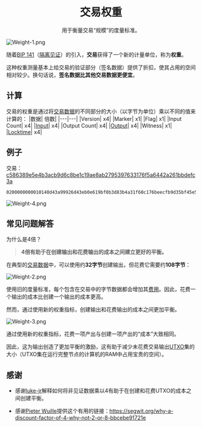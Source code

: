 # <center>交易权重</center>
<center>用于衡量交易“规模”的度量标准。</center>

![Weight-1.png](img/Weight-1%20(1).png)

随着[BIP 141](https://github.com/bitcoin/bips/blob/master/bip-0141.mediawiki#transaction-size-calculations)（[隔离见证](../../../FAQ/Segregated%20Witness/Segregated%20Witness.md)）的引入，**交易**获得了一个新的计量单位，称为**权重**。

这种权重测量基本上给交易的验证部分（签名数据）提供了折扣，使其占用的空间相对较少。换句话说，**签名数据比其他交易数据更便宜**。

## 计算
交易的权重是通过将[交易数据](../Transaction%20Data/Transaction%20Data.md)的不同部分的大小（以字节为单位）乘以不同的值来计算的：
|数据|	倍数|
|---|---|
|Version|	x4|
|Marker|	x1|
|Flag|	x1|
|Input Count|	x4|
|[Input](../Transaction%20Data/Input/input.md)|	x4|
|Output Count|	x4|
|[Output](../Transaction%20Data/output/output.md)|	x4|
|Witness|	x1|
|[Locktime](../Transaction%20Data/locktime/locktime.md)|	x4|

## 例子
交易：[c586389e5e4b3acb9d6c8be1c19ae8ab2795397633176f5a6442a261bbdefc3a](https://learnmeabitcoin.com/explorer/transaction/c586389e5e4b3acb9d6c8be1c19ae8ab2795397633176f5a6442a261bbdefc3a)
```
0200000000010140d43a99926d43eb0e619bf0b3d83b4a31f60c176beecfb9d35bf45e54d0f7420100000017160014a4b4ca48de0b3fffc15404a1acdc8dbaae226955ffffffff0100e1f5050000000017a9144a1154d50b03292b3024370901711946cb7cccc387024830450221008604ef8f6d8afa892dee0f31259b6ce02dd70c545cfcfed8148179971876c54a022076d771d6e91bed212783c9b06e0de600fab2d518fad6f15a2b191d7fbd262a3e0121039d25ab79f41f75ceaf882411fd41fa670a4c672c23ffaf0e361a969cde0692e800000000
```

![Weight-4.png](img/Weight-4.png)

## 常见问题解答
为什么是4倍？

>**4倍有助于在创建输出和花费输出的成本之间建立更好的平衡。**

在典型的[交易数据](../Transaction%20Data/Transaction%20Data.md)中，可以使用约**32字节**创建输出，但花费它需要约**108字节**：

![Weight-2.png](img/Weight-2%20(1).png)

使用旧的度量标准，每个包含在交易中的字节数据都会增加其[费用](../Fees/Fees.md)。因此，花费一个输出的成本比创建一个输出的成本更高。

然而，通过使用新的权重指标，创建输出和花费输出的成本之间更加平衡。

![Weight-3.png](img/Weight-3%20(1).png)

通过使用新的权重指标，花费一项产出与创建一项产出的“成本”大致相同。

因此，这为输出创造了更加平衡的激励，这有助于减少未花费交易输出[UTXO](../UTXO/UTXO.md)集的大小（UTXO集在运行完整节点的计算机的RAM中占用宝贵的空间）。

## 感谢

* 感谢[luke-jr](https://github.com/luke-jr)解释如何将非见证数据乘以4有助于在创建和花费UTXO的成本之间创建平衡。

* 感谢[Pieter Wuille](https://twitter.com/pwuille)提供这个有用的链接：https://segwit.org/why-a-discount-factor-of-4-why-not-2-or-8-bbcebe91721e